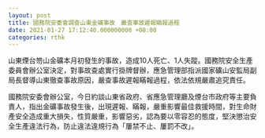 ```yaml
---
layout: post
title: 國務院安委會調查山東金礦事故　嚴查事故遲報瞞報過程
date: 2021-01-27 17:12:40.000000000 +08:00
categories: rthk
---
```


山東煙台笏山金礦本月初發生的事故，造成10人死亡、1人失蹤。國務院安全生產委員會辦公室決定，對事故查處實行掛牌督辦，應急管理部指派國家礦山安監局副局長督導山東徹查事故原因，嚴查事故遲報瞞報過程，依法依規嚴肅追究責任。

國務院安委會辦公室，今日約談山東省政府、省應急管理廳及煙台市政府等主要負責人，指出金礦事故發生後，出現遲報、瞞報，嚴重影響最佳救援時間，對生命財產安全造成重大損失，性質嚴重，影響惡劣，認為要以零容忍的態度，堅決懲治安全生產違法行為，防止違法違規行為「屢禁不止、屢罰不改」。
